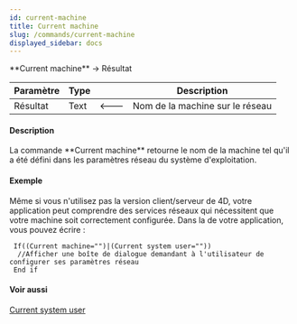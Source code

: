 ```yaml
---
id: current-machine
title: Current machine
slug: /commands/current-machine
displayed_sidebar: docs
---
```


<!--REF #_command_.Current machine.Syntax-->**Current machine**  -> Résultat<!-- END REF-->
<!--REF #_command_.Current machine.Params-->
| Paramètre | Type |  | Description |
| --- | --- | --- | --- |
| Résultat | Text | &#x1F850; | Nom de la machine sur le réseau |

<!-- END REF-->

#### Description 

<!--REF #_command_.Current machine.Summary-->La commande   **Current machine** retourne le nom de la machine tel qu'il a été défini dans les paramètres réseau du système d'exploitation.<!-- END REF-->

#### Exemple 

Même si vous n'utilisez pas la version client/serveur de 4D, votre application peut comprendre des services réseaux qui nécessitent que votre machine soit correctement configurée. Dans la de votre application, vous pouvez écrire :

```4d
 If((Current machine="")|(Current system user=""))
  //Afficher une boîte de dialogue demandant à l'utilisateur de configurer ses paramètres réseau
 End if
```

#### Voir aussi 

[Current system user](current-system-user.md)  